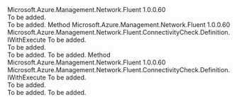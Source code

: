 <Type Name="IFromSourceVirtualMachine" FullName="Microsoft.Azure.Management.Network.Fluent.ConnectivityCheck.Definition.IFromSourceVirtualMachine">
  <TypeSignature Language="C#" Value="public interface IFromSourceVirtualMachine" />
  <TypeSignature Language="ILAsm" Value=".class public interface auto ansi abstract IFromSourceVirtualMachine" />
  <TypeSignature Language="DocId" Value="T:Microsoft.Azure.Management.Network.Fluent.ConnectivityCheck.Definition.IFromSourceVirtualMachine" />
  <TypeSignature Language="VB.NET" Value="Public Interface IFromSourceVirtualMachine" />
  <TypeSignature Language="F#" Value="type IFromSourceVirtualMachine = interface" />
  <AssemblyInfo>
    <AssemblyName>Microsoft.Azure.Management.Network.Fluent</AssemblyName>
    <AssemblyVersion>1.0.0.60</AssemblyVersion>
  </AssemblyInfo>
  <Interfaces />
  <Docs>
    <summary>To be added.</summary>
    <remarks>To be added.</remarks>
  </Docs>
  <Members>
    <Member MemberName="FromSourceVirtualMachine">
      <MemberSignature Language="C#" Value="public Microsoft.Azure.Management.Network.Fluent.ConnectivityCheck.Definition.IWithExecute FromSourceVirtualMachine (Microsoft.Azure.Management.Network.Fluent.IHasNetworkInterfaces vm);" />
      <MemberSignature Language="ILAsm" Value=".method public hidebysig newslot virtual instance class Microsoft.Azure.Management.Network.Fluent.ConnectivityCheck.Definition.IWithExecute FromSourceVirtualMachine(class Microsoft.Azure.Management.Network.Fluent.IHasNetworkInterfaces vm) cil managed" />
      <MemberSignature Language="DocId" Value="M:Microsoft.Azure.Management.Network.Fluent.ConnectivityCheck.Definition.IFromSourceVirtualMachine.FromSourceVirtualMachine(Microsoft.Azure.Management.Network.Fluent.IHasNetworkInterfaces)" />
      <MemberSignature Language="VB.NET" Value="Public Function FromSourceVirtualMachine (vm As IHasNetworkInterfaces) As IWithExecute" />
      <MemberSignature Language="F#" Value="abstract member FromSourceVirtualMachine : Microsoft.Azure.Management.Network.Fluent.IHasNetworkInterfaces -&gt; Microsoft.Azure.Management.Network.Fluent.ConnectivityCheck.Definition.IWithExecute" Usage="iFromSourceVirtualMachine.FromSourceVirtualMachine vm" />
      <MemberType>Method</MemberType>
      <AssemblyInfo>
        <AssemblyName>Microsoft.Azure.Management.Network.Fluent</AssemblyName>
        <AssemblyVersion>1.0.0.60</AssemblyVersion>
      </AssemblyInfo>
      <ReturnValue>
        <ReturnType>Microsoft.Azure.Management.Network.Fluent.ConnectivityCheck.Definition.IWithExecute</ReturnType>
      </ReturnValue>
      <Parameters>
        <Parameter Name="vm" Type="Microsoft.Azure.Management.Network.Fluent.IHasNetworkInterfaces" />
      </Parameters>
      <Docs>
        <param name="vm">To be added.</param>
        <summary>To be added.</summary>
        <returns>To be added.</returns>
        <remarks>To be added.</remarks>
      </Docs>
    </Member>
    <Member MemberName="FromSourceVirtualMachine">
      <MemberSignature Language="C#" Value="public Microsoft.Azure.Management.Network.Fluent.ConnectivityCheck.Definition.IWithExecute FromSourceVirtualMachine (string resourceId);" />
      <MemberSignature Language="ILAsm" Value=".method public hidebysig newslot virtual instance class Microsoft.Azure.Management.Network.Fluent.ConnectivityCheck.Definition.IWithExecute FromSourceVirtualMachine(string resourceId) cil managed" />
      <MemberSignature Language="DocId" Value="M:Microsoft.Azure.Management.Network.Fluent.ConnectivityCheck.Definition.IFromSourceVirtualMachine.FromSourceVirtualMachine(System.String)" />
      <MemberSignature Language="VB.NET" Value="Public Function FromSourceVirtualMachine (resourceId As String) As IWithExecute" />
      <MemberSignature Language="F#" Value="abstract member FromSourceVirtualMachine : string -&gt; Microsoft.Azure.Management.Network.Fluent.ConnectivityCheck.Definition.IWithExecute" Usage="iFromSourceVirtualMachine.FromSourceVirtualMachine resourceId" />
      <MemberType>Method</MemberType>
      <AssemblyInfo>
        <AssemblyName>Microsoft.Azure.Management.Network.Fluent</AssemblyName>
        <AssemblyVersion>1.0.0.60</AssemblyVersion>
      </AssemblyInfo>
      <ReturnValue>
        <ReturnType>Microsoft.Azure.Management.Network.Fluent.ConnectivityCheck.Definition.IWithExecute</ReturnType>
      </ReturnValue>
      <Parameters>
        <Parameter Name="resourceId" Type="System.String" />
      </Parameters>
      <Docs>
        <param name="resourceId">To be added.</param>
        <summary>To be added.</summary>
        <returns>To be added.</returns>
        <remarks>To be added.</remarks>
      </Docs>
    </Member>
  </Members>
</Type>